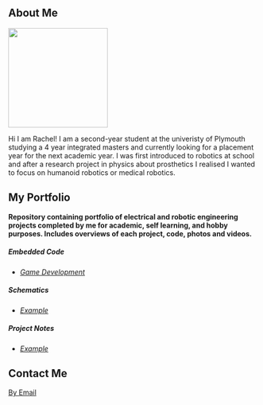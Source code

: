 ## About Me

<img src="https://avatars.githubusercontent.com/u/74239304?s=460&u=567d099dca84ff35d56d2610422d12956dcb06e4&v=4" width="200">

Hi I am Rachel! I am a second-year student at the univeristy of Plymouth studying a 4 year integrated masters and currently looking for a placement year for the next academic year. I was first introduced to robotics at school and after a research project in physics about prosthetics I realised I wanted to focus on humanoid robotics or medical robotics. 

## My Portfolio

**Repository containing portfolio of electrical and robotic engineering projects completed by me for academic, self learning, and hobby purposes.
Includes overviews of each project, code, photos and videos.**

#####  Embedded Code
  - [*Game Development*](https://github.com/chellij/RIJ-Portfolio/blob/master/1.%20Embedded%20Systems%20-%20Game%20Dev/source/main.c)

##### Schematics
  - [*Example*](https://github.com/chellij/RIJ-Portfolio/blob/master/2.%20Arduino%20Joystick%20Programming/Schematic.png) 

##### Project Notes
  - [*Example*](https://github.com/chellij/RIJ-Portfolio/blob/master/3.%20Buggy%20Project/Buggy%20Project%20Report.pdf) 

## Contact Me

[By Email](mailto:rachel.ireland-jones@students.plymouth.ac.uk)
